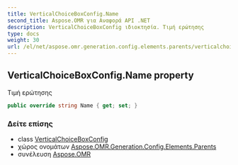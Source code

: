 ```yaml
---
title: VerticalChoiceBoxConfig.Name
second_title: Aspose.OMR για Αναφορά API .NET
description: VerticalChoiceBoxConfig ιδιοκτησία. Τιμή ερώτησης
type: docs
weight: 30
url: /el/net/aspose.omr.generation.config.elements.parents/verticalchoiceboxconfig/name/
---
```

## VerticalChoiceBoxConfig.Name property

Τιμή ερώτησης

```csharp
public override string Name { get; set; }
```

### Δείτε επίσης

* class [VerticalChoiceBoxConfig](../)
* χώρος ονομάτων [Aspose.OMR.Generation.Config.Elements.Parents](../../verticalchoiceboxconfig/)
* συνέλευση [Aspose.OMR](../../../)



